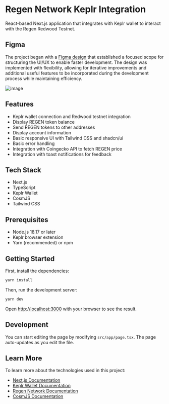 # Regen Network Keplr Integration

React-based Next.js application that integrates with Keplr wallet to interact with the Regen Redwood Testnet.

## Figma

The project began with a [Figma design](https://www.figma.com/design/n8LhPDLHjl11XYsgEM23Mf/Regen-Coding-Exercise?node-id=9-62&t=Io6axJpymPOVaBPE-1) that established a focused scope for structuring the UI/UX to enable faster development. The design was implemented with flexibility, allowing for iterative improvements and additional useful features to be incorporated during the development process while maintaining efficiency.

![image](https://github.com/user-attachments/assets/2a5c6820-ddd0-4fb7-82b0-e236eade0ab1)


## Features

- Keplr wallet connection and Redwood testnet integration
- Display REGEN token balance
- Send REGEN tokens to other addresses
- Display account information
- Basic responsive UI with Tailwind CSS and shadcn/ui
- Basic error handling
- Integration with Coingecko API to fetch REGEN price
- Integration with toast notifications for feedback

## Tech Stack

- Next.js
- TypeScript
- Keplr Wallet
- CosmJS
- Tailwind CSS

## Prerequisites

- Node.js 18.17 or later
- Keplr browser extension
- Yarn (recommended) or npm

## Getting Started

First, install the dependencies:

```bash
yarn install
```

Then, run the development server:

```bash
yarn dev
```

Open [http://localhost:3000](http://localhost:3000) with your browser to see the result.

## Development

You can start editing the page by modifying `src/app/page.tsx`. The page auto-updates as you edit the file.

## Learn More

To learn more about the technologies used in this project:

- [Next.js Documentation](https://nextjs.org/docs)
- [Keplr Wallet Documentation](https://docs.keplr.app/)
- [Regen Network Documentation](https://docs.regen.network/)
- [CosmJS Documentation](https://cosmos.github.io/cosmjs/)
